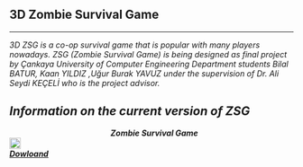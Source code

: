 ## 3D Zombie Survival Game 
***
<i>3D ZSG is a co-op survival game that is popular with many players nowadays. ZSG (Zombie Survival Game) is being designed as final project by Çankaya University of Computer Engineering Department students Bilal BATUR, Kaan YILDIZ ,Uğur Burak YAVUZ under the supervision of  Dr. Ali Seydi KEÇELİ who is the project advisor.


##   Information on the current version of ZSG

 
<center><b>&nbsp&nbsp&nbspZombie Survival Game<br></center>
<img src="https://media1.giphy.com/media/Vaq88nJ695rAv6NMJV/giphy.gif" alt="Girl in a jacket" width="20" height="20"></center><br>
<a href="https://drive.google.com/file/d/1OzNoghzanHl6yn1rlJ4DAf3Ksxwg5qtE/view?usp=sharing<b>dasdaa</b>"> <b>Dowloand </a>
  







